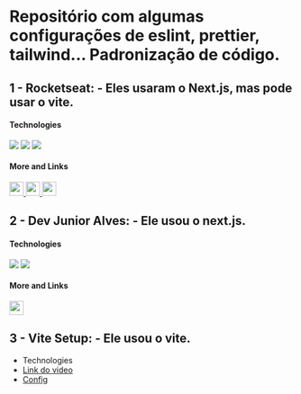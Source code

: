 # Repositório com algumas configurações de eslint, prettier, tailwind... Padronização de código.

## 1 - Rocketseat: - Eles usaram o Next.js, mas pode usar o vite.

#### Technologies

<p>
  <img src="https://img.shields.io/badge/Tailwind_CSS-38B2AC?style=for-the-badge&logo=tailwind-css&logoColor=white">
  <img src="https://img.shields.io/badge/eslint-3A33D1?style=for-the-badge&logo=eslint&logoColor=white">
  <img src="https://img.shields.io/badge/prettier-1A2C34?style=for-the-badge&logo=prettier&logoColor=F7BA3E">
</p>

#### More and Links
  <a href="https://www.youtube.com/watch?v=cbSHUVSUFgY&t=514s" target="_blank">
    <img height="25" src="https://img.shields.io/badge/Link do video-video?style=flat&color=blue">
  </a>
  <a href="https://github.com/Rocketseat/eslint-config-rocketseat/tree/main" target="_blank">
    <img height="25" src="https://img.shields.io/badge/Pacote do Eslint da rocketseat-package?style=flat&color=blue">
  </a>
  <a href="https://github.com/Rocketseat/eslint-config-rocketseat/tree/main" target="_blank">
    <img height="25" src="https://img.shields.io/badge/Meu pacote de Eslint-package?style=flat&color=blue">
  </a>

## 2 - Dev Junior Alves: - Ele usou o next.js.

#### Technologies
<p>
  <img src="https://img.shields.io/badge/eslint-3A33D1?style=for-the-badge&logo=eslint&logoColor=white">
  <img src="https://img.shields.io/badge/prettier-1A2C34?style=for-the-badge&logo=prettier&logoColor=F7BA3E">
</p>

#### More and Links
  <a href="https://www.youtube.com/watch?v=xbrM3aKotao" target="_blank">
    <img height="25" src="https://img.shields.io/badge/Link do video-video?style=flat&color=blue">
  </a>

## 3 - Vite Setup: - Ele usou o vite.

- Technologies
- [Link do video](https://youtu.be/BP2HGTwMZuo?si=9C3_ekQHuWOKk9bM)
- [Config](https://github.com/igorvieira/vite-setup/blob/master/.eslintrc.json)
